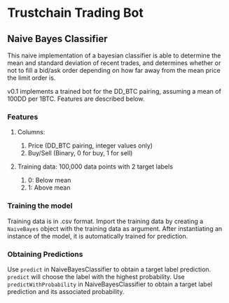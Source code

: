 # Trustchain Trading Bot

## Naive Bayes Classifier
This naive implementation of a bayesian classifier is able to determine the mean and standard deviation of recent trades, and determines whether or not to fill a bid/ask order depending on how far away from the mean price the limit order is.

v0.1 implements a trained bot for the DD_BTC pairing, assuming a mean of 100DD per 1BTC. Features are described below.

### Features

1. Columns:
    1. Price (DD_BTC pairing, integer values only)
    1. Buy/Sell (Binary, 0 for buy, 1 for sell)

1. Training data: 100,000 data points with 2 target labels
    1. 0: Below mean
    1. 1: Above mean

### Training the model
Training data is in .csv format. Import the training data by creating a `NaiveBayes` object with the training data as argument. After instantiating an instance of the model, it is automatically trained for prediction.

### Obtaining Predictions
Use `predict` in NaiveBayesClassifier to obtain a target label prediction. `predict` will choose the label with the highest probability.
Use `predictWithProbability` in NaiveBayesClassifier to obtain a target label prediction and its associated probability.
